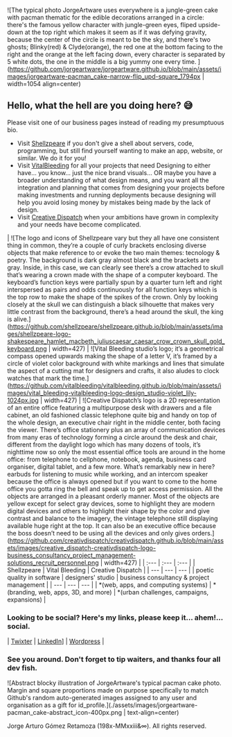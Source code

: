 ![The typical photo JorgeArtware uses everywhere is a jungle-green cake with pacman thematic for the edible decorations arranged in a circle: there's the famous yellow character with jungle-green eyes, fliped upside-down at the top right which makes it seem as if it was defying gravity, because the center of the circle is meant to be the sky, and there's two ghosts; Blinky(red) & Clyde(orange), the red one at the bottom facing to the right and the orange at the left facing down, every character is separated by 5 white dots, the one in the middle is a big yummy one every time. ](https://github.com/jorgeartware/jorgeartware.github.io/blob/main/assets/images/jorgeartware-pacman_cake-narrow-flip_upd-square_1794px | width=1054 align=center)

## Hello, what the hell are you doing here? :sweat_smile:

Please visit one of our business pages instead of reading my presumptuous bio.

- Visit [Shellzpeare](https://shellzpeare.github.io) if you don't give a shell about servers, code, programming, but still find yourself wanting to make an app, website, or similar. We do it for you! 
- Visit [VitalBleeding](https://vitalbleeding.github.io) for all your projects that need Designing to either have… you know… just the nice brand visuals… OR maybe you have a broader understanding of what design means, and you want all the integration and planning that comes from designing your projects before making investments and running deployments because designing will help you avoid losing money by mistakes being made by the lack of design.
- Visit [Creative Dispatch](https://creativdispatch.github.io) when your ambitions have grown in complexity and your needs have become complicated.

| ![The logo and icons of Shellzpeare vary but they all have one consistent thing in common, they’re a couple of curly brackets enclosing diverse objects that make reference to or evoke the two main themes: tecnology & poetry. The background is dark gray almost black and the brackets are gray. Inside, in this case, we can clearly see there’s a crow attached to skull that’s wearing a crown made with the shape of a computer keyboard. The keyboard’s function keys were partially spun by a quarter turn left and right interspersed as pairs and odds continuously for all function keys which is the top row to make the shape of the spikes of the crown. Only by looking closely at the skull we can distinguish a black silhouette that makes very little contrast from the background, there’s a head around the skull, the king is alive.](https://github.com/shellzpeare/shellzpeare.github.io/blob/main/assets/images/shellzpeare-logo-shakespeare_hamlet_macbeth_juliuscaesar_caesar_crow_crown_skull_gold_keyboard.png | width=427) | ![Vital Bleeding studio’s logo; it’s a geometrical compass opened upwards making the shape of a letter V, it’s framed by a circle of violet color background with white markings and lines that simulate the aspect of a cutting mat for designers and crafts, it also aludes to clock watches that mark the time.](https://github.com/vitalbleeding/vitalbleeding.github.io/blob/main/assets/images/vital_bleeding-vitalbleeding-logo-design_studio-violet_lily-1024px.jpg | width=427) | ![Creative Dispatch’s logo is a 2D representation of an entire office featuring a multipurpose desk with drawers and a file cabinet, an old fashioned classic telephone quite big and handy on top of the whole design, an executive chair right in the middle center, both facing the viewer. There’s office stationery plus an array of communication devices from many eras of technology forming a circle around the desk and chair, different from the daylight logo which has many dozens of tools, it’s nighttime now so only the most essential office tools are around in the home office: from telephone to cellphone, notebook, agenda, business card organiser, digital tablet, and a few more. What’s remarkably new in here? earbuds for listening to music while working, and an intercom speaker because the office is always opened but if you want to come to the home office you gotta ring the bell and speak up to get access permission. All the objects are arranged in a pleasant orderly manner. Most of the objects are yellow except for select gray devices, some to highlight they are modern digital devices and others to highlight their shape by the color and give contrast and balance to the imagery, the vintage telephone still displaying available huge right at the top. It can also be an executive office because the boss doesn’t need to be using all the devices and only gives orders.](https://github.com/creativdispatch/creativdispatch.github.io/blob/main/assets/images/creative_dispatch-creativdispatch-logo-business_consultancy_project_management-solutions_recruit_personnel.png | width=427) |
| :--- | :--- | :--- |
| Shellzpeare | Vital Bleeding | Creative Dispatch |
| --- | --- | --- |
| poetic quality in software | designers' studio | business consultancy & project management |
| --- | --- | --- |
| \*\(web, apps, and computing systems) | \*\(branding, web, apps, 3D, and more) | \*\(urban challenges, campaigns, expansions) |

### Looking to be social? Here's my links, please keep it… ahem!… social.

| [Twixter](https://twitter.com/JorgeArtware) | [LinkedIn](https://linkedin.com/in/jorgeartware)] | [Wordpress](https://jorgeartware.wordpress.com) |

### See you around. Don't forget to tip waiters, and thanks four all dev fish.

![Abstract blocky illustration of JorgeArtware's typical pacman cake photo. Margin and square proportions made on purpose specifically to match Github's random auto-generated images assigned to any user and organisation as a gift for id_profile.](./assets/images/jorgeartware-pacman_cake-abstract_icon-400px.png | text-align=center)

Jorge Arturo Gómez Retamoza (198x-MMxxiii&∞). All rights reserved.
